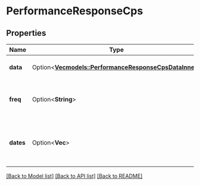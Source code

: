 # PerformanceResponseCps

## Properties

Name | Type | Description | Notes
------------ | ------------- | ------------- | -------------
**data** | Option<[**Vec<models::PerformanceResponseCpsDataInner>**](performanceResponse_cps_data_inner.md)> | Returns the array of cps data available. | [optional]
**freq** | Option<**String**> | Returns the determining frequency of the data range. | [optional]
**dates** | Option<**Vec<String>**> | Returns the dates corresponding to the frequency of data. | [optional]

[[Back to Model list]](../README.md#documentation-for-models) [[Back to API list]](../README.md#documentation-for-api-endpoints) [[Back to README]](../README.md)
